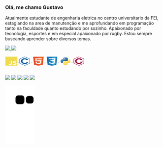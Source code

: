 ### Olá, me chamo Gustavo
Atualmente estudante de engenharia eletrica no centro universitario da FEI, estagiando na area de manutenção e me aprofundando em programação tanto na faculdade quanto estudando por sozinho.
Apaixonado por tecnologia, esportes e em especial apaixonado por rugby. Estou sempre buscando aprender sobre diversos temas.


 <div>
  <a href="https://github.com/calheirosgustavo">
    <img height="180em" src="https://github-readme-stats.vercel.app/api?username=calheirosgustavo&show_icons=true&theme=dark&include_all_commits=true&count_private=true"/>
  <img height="180em" src="https://github-readme-stats.vercel.app/api/top-langs/?username=calheirosgustavo&layout=compact&langs_count=7&theme=dark"/>
</div>
<div style="display: inline_block"><br>
  <img align="center" alt="gustavo-Js" height="30" width="40" src="https://raw.githubusercontent.com/devicons/devicon/master/icons/javascript/javascript-plain.svg">
  <img align="center" alt="gustavo-C" height="30" width="40" src="https://github.com/devicons/devicon/blob/master/icons/c/c-line.svg">
  <img align="center" alt="gustavo-HTML" height="30" width="40" src="https://raw.githubusercontent.com/devicons/devicon/master/icons/html5/html5-original.svg">
  <img align="center" alt="gustavo-CSS" height="30" width="40" src="https://raw.githubusercontent.com/devicons/devicon/master/icons/css3/css3-original.svg">
  <img align="center" alt="gustavo-Python" height="30" width="40" src="https://raw.githubusercontent.com/devicons/devicon/master/icons/python/python-original.svg">
  <img align="center" alt="gustavo-C++" height="30" width="40" src="https://github.com/devicons/devicon/blob/master/icons/cplusplus/cplusplus-line.svg">
</div>
  
  ##
 
<div> 
 <a href="https://www.linkedin.com/in/gustavocalheiros1/" target="_blank"><img src="https://img.shields.io/badge/-LinkedIn-%230077B5?style=for-the-badge&logo=linkedin&logoColor=white" target="_blank"></a> 
 <a href = "mailto:calheiros.gu@gmail.com"><img src="https://img.shields.io/badge/-Gmail-%23333?style=for-the-badge&logo=gmail&logoColor=white" target="_blank"></a>
  <a href="https://www.instagram.com/calheirosgu/" target="_blank"><img src="https://img.shields.io/badge/-Instagram-%23E4405F?style=for-the-badge&logo=instagram&logoColor=white" target="_blank"></a>
 	<a href="https://www.twitch.tv/calheirosgu" target="_blank"><img src="https://img.shields.io/badge/Twitch-9146FF?style=for-the-badge&logo=twitch&logoColor=white" target="_blank"></a>
   <a href="https://www.youtube.com/channel/UCZp6d-ESrRtY7zeCp1eEA3w" target="_blank"><img src="https://img.shields.io/badge/YouTube-FF0000?style=for-the-badge&logo=youtube&logoColor=white" target="_blank"></a>
 
  ![Snake animation](https://github.com/rafaballerini/rafaballerini/blob/output/github-contribution-grid-snake.svg)
 
</div>
